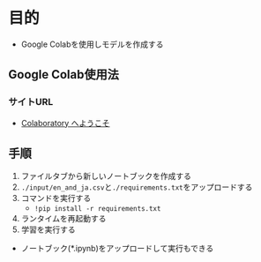 # 目的
- Google Colabを使用しモデルを作成する
## Google Colab使用法
### サイトURL
- [Colaboratory へようこそ](https://colab.research.google.com/)
## 手順
1. ファイルタブから新しいノートブックを作成する
2. `./input/en_and_ja.csv`と`./requirements.txt`をアップロードする
3. コマンドを実行する
   - `!pip install -r requirements.txt` 
4. ランタイムを再起動する
5. 学習を実行する
  - ノートブック(*.ipynb)をアップロードして実行もできる
